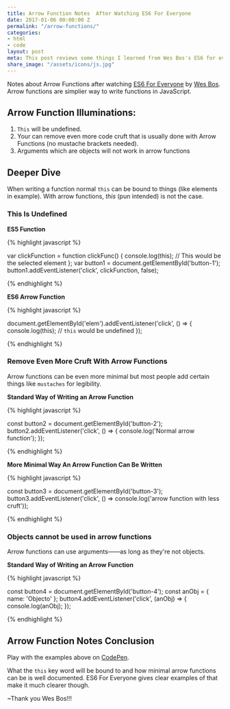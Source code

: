 ```yaml
---
title: Arrow Function Notes  After Watching ES6 For Everyone
date: 2017-01-06 00:00:00 Z
permalink: "/arrow-functions/"
categories:
- html
- code
layout: post
meta: This post reviews some things I learned from Wes Bos's ES6 for everyone.
share_image: "/assets/icons/js.jpg"
---
```


Notes about Arrow Functions after watching [ES6 For Everyone](https://es6.io/) by [Wes Bos](http://wesbos.com/). Arrow functions are simplier way to write functions in JavaScript. 

## Arrow Function Illuminations:

1. `This` will be undefined.
2. Your can remove even more code cruft that is usually done with Arrow Functions (no mustache brackets needed).
3. Arguments which are objects will not work in arrow functions

## Deeper Dive

When writing a function normal `this` can be bound to things (like elements in example). With arrow functions, _this_ (pun intended) is not the case.

### This Is Undefined

**ES5 Function**

{% highlight javascript %}

var clickFunction = function clickFunc() {
  console.log(this);
  // This would be the selected element
};
var button1 = document.getElementById('button-1');
button1.addEventListener('click', clickFunction, false);

{% endhighlight %}

**ES6 Arrow Function**

{% highlight javascript %}

document.getElementById('elem').addEventListener('click', () => {
  console.log(this);
  // `this` would be undefined
});

{% endhighlight %}

### Remove Even More Cruft With Arrow Functions

Arrow functions can be even more minimal but most people add certain things like `mustaches` for legibility.

**Standard Way of Writing an Arrow Function**

{% highlight javascript %}

const button2 = document.getElementById('button-2');
button2.addEventListener('click', () => {
  console.log('Normal arrow function');
});

{% endhighlight %}

**More Minimal Way An Arrow Function Can Be Written**

{% highlight javascript %}

const button3 = document.getElementById('button-3');
button3.addEventListener('click', () => console.log('arrow function with less cruft'));

{% endhighlight %}

### Objects cannot be used in arrow functions

Arrow functions can use arguments——as long as they're not objects.

**Standard Way of Writing an Arrow Function**

{% highlight javascript %}

const button4 = document.getElementById('button-4');
const anObj = {
  name: 'Objecto'
};
button4.addEventListener('click', (anObj) => {
  console.log(anObj);
});

{% endhighlight %}


## Arrow Function Notes Conclusion

Play with the examples above on [CodePen](http://codepen.io/yowainwright/pen/5e5d740b1388b400fc1cc0717f5a29f8).

What the `this` key word will be bound to and how minimal arrow functions can be is well documented. ES6 For Everyone gives clear examples of that make it much clearer though.

~Thank you Wes Bos!!!

